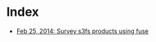 Index
=====
 - [Feb 25, 2014: Survey s3fs products using fuse](https://github.com/leo-project/notes/tree/master/leofs_clients/survey/fuse/20140225/README.md)
